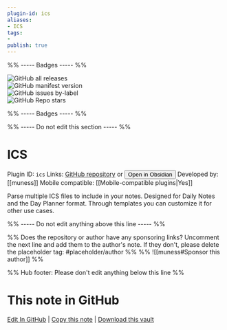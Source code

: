```yaml
---
plugin-id: ics
aliases:
- ICS
tags: 
- 
publish: true
---
```


%% ----- Badges ----- %%

![GitHub all releases](https://img.shields.io/github/downloads/muness/obsidian-ics/total?color=573E7A&logo=github&style=for-the-badge)   
![GitHub manifest version](https://img.shields.io/github/manifest-json/v/muness/obsidian-ics?color=573E7A&logo=github&style=for-the-badge)   
![GitHub issues by-label](https://img.shields.io/github/issues/muness/obsidian-ics/help%20wanted?color=573E7A&logo=github&style=for-the-badge)   
![GitHub Repo stars](https://img.shields.io/github/stars/muness/obsidian-ics?color=573E7A&logo=github&style=for-the-badge)

%% ----- Badges ----- %%

%% ----- Do not edit this section ----- %%

# ICS

Plugin ID: `ics`
Links: [GitHub repository](https://github.com/muness/obsidian-ics) or [<button id=HH>Open in Obsidian</button>](obsidian://show-plugin?id=ics)
Developed by: [[muness]]
Mobile compatible: [[Mobile-compatible plugins|Yes]]

Parse multiple ICS files to include in your notes. Designed for Daily Notes and the Day Planner format. Through templates you can customize it for other use cases.

%% ----- Do not edit anything above this line ----- %% 

%% Does the repository or author have any sponsoring links? Uncomment the next line and add them to the author's note. If they don't, please delete the placeholder tag: #placeholder/author %%
%% ![[muness#Sponsor this author]] %%

%% Hub footer: Please don't edit anything below this line %%

# This note in GitHub

<span class="git-footer">[Edit In GitHub](https://github.dev/obsidian-community/obsidian-hub/blob/main/02%20-%20Community%20Expansions/02.05%20All%20Community%20Expansions/Plugins/ics.md "git-hub-edit-note") | [Copy this note](https://raw.githubusercontent.com/obsidian-community/obsidian-hub/main/02%20-%20Community%20Expansions/02.05%20All%20Community%20Expansions/Plugins/ics.md "git-hub-copy-note") | [Download this vault](https://github.com/obsidian-community/obsidian-hub/archive/refs/heads/main.zip "git-hub-download-vault") </span>
